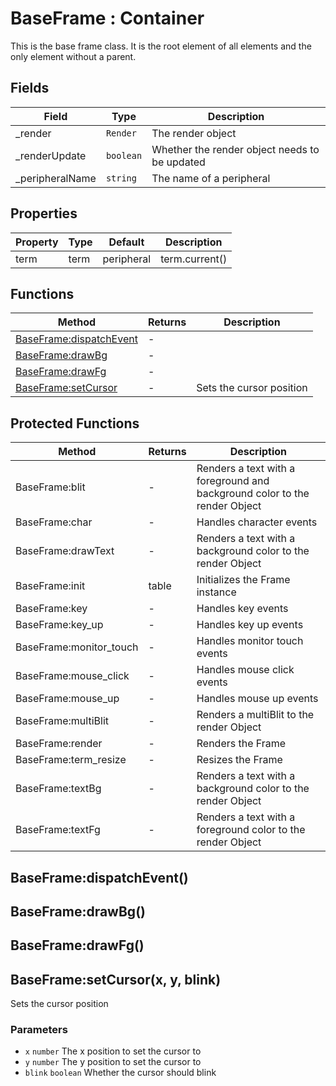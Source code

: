 # BaseFrame : Container
This is the base frame class. It is the root element of all elements and the only element without a parent.

## Fields

|Field|Type|Description|
|---|---|---|
|_render|`Render`|The render object|
|_renderUpdate|`boolean`|Whether the render object needs to be updated|
|_peripheralName|`string`|The name of a peripheral|

## Properties

|Property|Type|Default|Description|
|---|---|---|---|
|term|term|peripheral|term.current()|The terminal or (monitor) peripheral object to render to

## Functions

|Method|Returns|Description|
|---|---|---|
|[BaseFrame:dispatchEvent](#baseframe-dispatchevent)|-|
|[BaseFrame:drawBg](#baseframe-drawbg)|-|
|[BaseFrame:drawFg](#baseframe-drawfg)|-|
|[BaseFrame:setCursor](#baseframe-setcursor)|-|Sets the cursor position


## Protected Functions

|Method|Returns|Description|
|---|---|---|
|BaseFrame:blit|-|Renders a text with a foreground and background color to the render Object
|BaseFrame:char|-|Handles character events
|BaseFrame:drawText|-|Renders a text with a background color to the render Object
|BaseFrame:init|table|Initializes the Frame instance
|BaseFrame:key|-|Handles key events
|BaseFrame:key_up|-|Handles key up events
|BaseFrame:monitor_touch|-|Handles monitor touch events
|BaseFrame:mouse_click|-|Handles mouse click events
|BaseFrame:mouse_up|-|Handles mouse up events
|BaseFrame:multiBlit|-|Renders a multiBlit to the render Object
|BaseFrame:render|-|Renders the Frame
|BaseFrame:term_resize|-|Resizes the Frame
|BaseFrame:textBg|-|Renders a text with a background color to the render Object
|BaseFrame:textFg|-|Renders a text with a foreground color to the render Object

## BaseFrame:dispatchEvent()

## BaseFrame:drawBg()

## BaseFrame:drawFg()

## BaseFrame:setCursor(x, y, blink)
Sets the cursor position

### Parameters
* `x` `number` The x position to set the cursor to
* `y` `number` The y position to set the cursor to
* `blink` `boolean` Whether the cursor should blink


